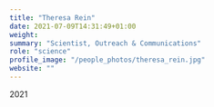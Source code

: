```yaml
---
title: "Theresa Rein"
date: 2021-07-09T14:31:49+01:00
weight: 
summary: "Scientist, Outreach & Communications"
role: "science"
profile_image: "/people_photos/theresa_rein.jpg"
website: ""
---
```

2021
